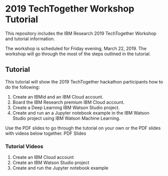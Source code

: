 # 2019 TechTogether Workshop Tutorial
This repository includes the IBM Research 2019 TechTogether Workshop and tutorial information.

The workshop is scheduled for Friday evening, March 22, 2019.  The workshop will go through the most of the steps outlined in the tutorial.

## Tutorial
This tutorial will show the 2019 TechTogether hackathon participants how to do the following:
1) Create an IBMid and an IBM Cloud account.
2) Board the IBM Research premium IBM Cloud account.
3) Create a Deep Learning IBM Watson Studio project.
4) Create and run an a Jupyter notebook example in the IBM Watson Studio project using IBM Watson Machine Learning.

Use the PDF slides to go through the tutorial on your own or the PDF slides with videos below together.
PDF Slides

### Tutorial Videos
1) Create an IBM Cloud account
2) Create an IBM Watson Studio project
3) Create and run the Jupyter notebook example
